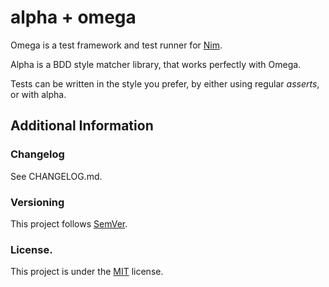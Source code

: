 # alpha + omega

Omega is a test framework and test runner for [Nim](http://nim-lang.org).

Alpha is a BDD style matcher library, that works perfectly with Omega.

Tests can be written in the style you prefer, by either using regular *asserts*, or with alpha.


## Additional Information

### Changelog

See CHANGELOG.md.

### Versioning

This project follows [SemVer](semver.org).

### License.

This project is under the [MIT](https://opensource.org/licenses/MIT) license.
